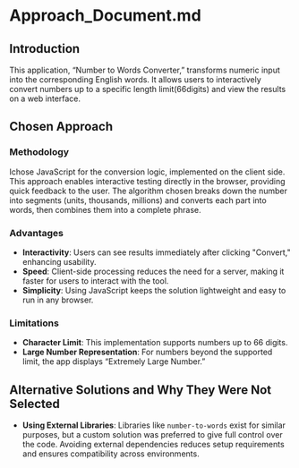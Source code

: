 # Approach_Document.md

## Introduction

This application, “Number to Words Converter,” transforms numeric input into the corresponding English words.
It allows users to interactively convert numbers up to a specific length limit(66digits) and view the results on a web interface.

## Chosen Approach

### Methodology

Ichose JavaScript for the conversion logic, implemented on the client side. This approach enables interactive testing directly in the browser, providing quick feedback to the user.
The algorithm chosen breaks down the number into segments (units, thousands, millions) and converts each part into words, then combines them into a complete phrase.

### Advantages

- **Interactivity**: Users can see results immediately after clicking "Convert," enhancing usability.
- **Speed**: Client-side processing reduces the need for a server, making it faster for users to interact with the tool.
- **Simplicity**: Using JavaScript keeps the solution lightweight and easy to run in any browser.

### Limitations

- **Character Limit**: This implementation supports numbers up to 66 digits.
- **Large Number Representation**: For numbers beyond the supported limit, the app displays “Extremely Large Number.”

## Alternative Solutions and Why They Were Not Selected

- **Using External Libraries**: Libraries like `number-to-words` exist for similar purposes, but a custom solution was preferred to give full control over the code. Avoiding external dependencies reduces setup requirements and ensures compatibility across environments.
